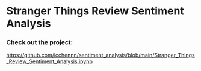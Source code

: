 # Stranger Things Review Sentiment Analysis
### Check out the project:
https://github.com/lcchennn/sentiment_analysis/blob/main/Stranger_Things_Review_Sentiment_Analysis.ipynb
